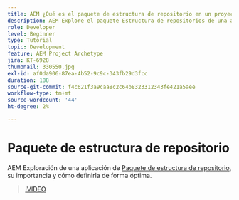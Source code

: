 ```yaml
---
title: AEM ¿Qué es el paquete de estructura de repositorio en un proyecto de?
description: AEM Explore el paquete Estructura de repositorios de una aplicación de, su importancia y cómo definirlo correctamente.
role: Developer
level: Beginner
type: Tutorial
topic: Development
feature: AEM Project Archetype
jira: KT-6928
thumbnail: 330550.jpg
exl-id: af0da906-87ea-4b52-9c9c-343fb29d3fcc
duration: 188
source-git-commit: f4c621f3a9caa8c2c64b8323312343fe421a5aee
workflow-type: tm+mt
source-wordcount: '44'
ht-degree: 2%

---
```


# Paquete de estructura de repositorio

AEM Exploración de una aplicación de [Paquete de estructura de repositorio](https://experienceleague.adobe.com/docs/experience-manager-cloud-service/implementing/developing/repository-structure-package.html?lang=es), su importancia y cómo definirla de forma óptima.

>[!VIDEO](https://video.tv.adobe.com/v/330550?quality=12&learn=on)
